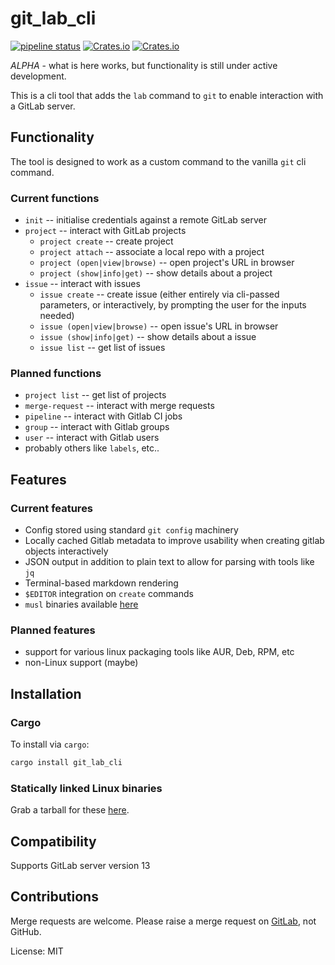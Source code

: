 # git_lab_cli

[![pipeline status](https://gitlab.com/bradwood/git-lab-rust/badges/master/pipeline.svg)](https://gitlab.com/bradwood/git-lab-rust/-/commits/master)
[![Crates.io](https://img.shields.io/crates/v/git_lab_cli)](https://crates.io/crates/git_lab_cli)
[![Crates.io](https://img.shields.io/crates/d/git_lab_cli)](https://crates.io/crates/git_lab_cli)

_ALPHA_ - what is here works, but functionality is still under active development.

This is a cli tool that adds the `lab` command to `git` to enable interaction with a GitLab server.

## Functionality

The tool is designed to work as a custom command to the vanilla `git` cli command.

### Current functions

 * `init` -- initialise credentials against a remote GitLab server
 * `project` -- interact with GitLab projects
    * `project create` -- create project
    * `project attach` -- associate a local repo with a project
    * `project (open|view|browse)` -- open project's URL in browser
    * `project (show|info|get)` -- show details about a project
 * `issue` -- interact with issues
    * `issue create` -- create issue (either entirely via cli-passed parameters, or
       interactively, by prompting the user for the inputs needed)
    * `issue (open|view|browse)` -- open issue's URL in browser
    * `issue (show|info|get)` -- show details about a issue
    * `issue list` -- get list of issues

### Planned functions

 * `project list` -- get list of projects
 * `merge-request` -- interact with merge requests
 * `pipeline` -- interact with Gitlab CI jobs
 * `group` -- interact with Gitlab groups
 * `user` -- interact with Gitlab users
 * probably others like `labels`, etc..

## Features

### Current features

 * Config stored using standard `git config` machinery
 * Locally cached Gitlab metadata to improve usability when creating gitlab objects
   interactively
 * JSON output in addition to plain text to allow for parsing with tools like `jq`
 * Terminal-based markdown rendering
 * `$EDITOR` integration on `create` commands
 * `musl` binaries available [here](https://gitlab.com/bradwood/git-lab-rust/-/releases)

### Planned features

 * support for various linux packaging tools like AUR, Deb, RPM, etc
 * non-Linux support (maybe)

## Installation

### Cargo

To install via `cargo`:

```rust
cargo install git_lab_cli
```
### Statically linked Linux binaries

Grab a tarball for these [here](https://gitlab.com/bradwood/git-lab-rust/-/releases).

## Compatibility

Supports GitLab server version 13

## Contributions

Merge requests are welcome. Please raise a merge request on [GitLab](https://gitlab.com/bradwood/git-lab-rust), not GitHub.

License: MIT
